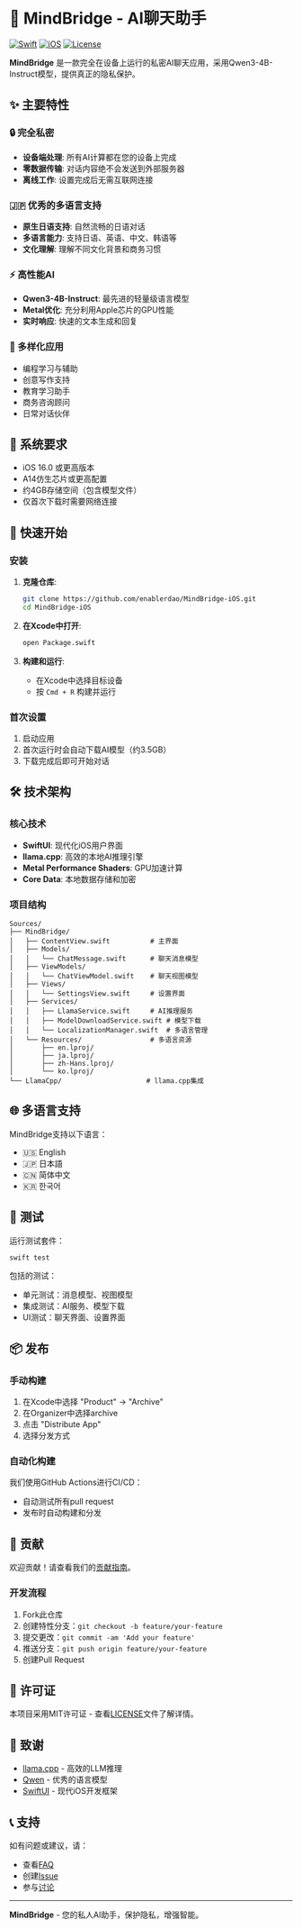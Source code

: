 # 🧠 MindBridge - AI聊天助手

[![Swift](https://img.shields.io/badge/Swift-6.0-orange.svg)](https://swift.org)
[![iOS](https://img.shields.io/badge/iOS-16.0+-blue.svg)](https://developer.apple.com/ios/)
[![License](https://img.shields.io/badge/License-MIT-green.svg)](LICENSE)

**MindBridge** 是一款完全在设备上运行的私密AI聊天应用，采用Qwen3-4B-Instruct模型，提供真正的隐私保护。

## ✨ 主要特性

### 🔒 完全私密
- **设备端处理**: 所有AI计算都在您的设备上完成
- **零数据传输**: 对话内容绝不会发送到外部服务器
- **离线工作**: 设置完成后无需互联网连接

### 🇯🇵 优秀的多语言支持
- **原生日语支持**: 自然流畅的日语对话
- **多语言能力**: 支持日语、英语、中文、韩语等
- **文化理解**: 理解不同文化背景和商务习惯

### ⚡ 高性能AI
- **Qwen3-4B-Instruct**: 最先进的轻量级语言模型
- **Metal优化**: 充分利用Apple芯片的GPU性能
- **实时响应**: 快速的文本生成和回复

### 🎯 多样化应用
- 编程学习与辅助
- 创意写作支持
- 教育学习助手
- 商务咨询顾问
- 日常对话伙伴

## 📱 系统要求

- iOS 16.0 或更高版本
- A14仿生芯片或更高配置
- 约4GB存储空间（包含模型文件）
- 仅首次下载时需要网络连接

## 🚀 快速开始

### 安装

1. **克隆仓库**:
   ```bash
   git clone https://github.com/enablerdao/MindBridge-iOS.git
   cd MindBridge-iOS
   ```

2. **在Xcode中打开**:
   ```bash
   open Package.swift
   ```

3. **构建和运行**:
   - 在Xcode中选择目标设备
   - 按 `Cmd + R` 构建并运行

### 首次设置

1. 启动应用
2. 首次运行时会自动下载AI模型（约3.5GB）
3. 下载完成后即可开始对话

## 🛠️ 技术架构

### 核心技术
- **SwiftUI**: 现代化iOS用户界面
- **llama.cpp**: 高效的本地AI推理引擎
- **Metal Performance Shaders**: GPU加速计算
- **Core Data**: 本地数据存储和加密

### 项目结构
```
Sources/
├── MindBridge/
│   ├── ContentView.swift          # 主界面
│   ├── Models/
│   │   └── ChatMessage.swift      # 聊天消息模型
│   ├── ViewModels/
│   │   └── ChatViewModel.swift    # 聊天视图模型
│   ├── Views/
│   │   └── SettingsView.swift     # 设置界面
│   ├── Services/
│   │   ├── LlamaService.swift     # AI推理服务
│   │   ├── ModelDownloadService.swift # 模型下载
│   │   └── LocalizationManager.swift  # 多语言管理
│   └── Resources/                 # 多语言资源
│       ├── en.lproj/
│       ├── ja.lproj/
│       ├── zh-Hans.lproj/
│       └── ko.lproj/
└── LlamaCpp/                     # llama.cpp集成
```

## 🌐 多语言支持

MindBridge支持以下语言：
- 🇺🇸 English
- 🇯🇵 日本語 
- 🇨🇳 简体中文
- 🇰🇷 한국어

## 🧪 测试

运行测试套件：
```bash
swift test
```

包括的测试：
- 单元测试：消息模型、视图模型
- 集成测试：AI服务、模型下载
- UI测试：聊天界面、设置界面

## 📦 发布

### 手动构建
1. 在Xcode中选择 "Product" → "Archive"
2. 在Organizer中选择archive
3. 点击 "Distribute App"
4. 选择分发方式

### 自动化构建
我们使用GitHub Actions进行CI/CD：
- 自动测试所有pull request
- 发布时自动构建和分发

## 🤝 贡献

欢迎贡献！请查看我们的[贡献指南](CONTRIBUTING.md)。

### 开发流程
1. Fork此仓库
2. 创建特性分支：`git checkout -b feature/your-feature`
3. 提交更改：`git commit -am 'Add your feature'`
4. 推送分支：`git push origin feature/your-feature`
5. 创建Pull Request

## 📄 许可证

本项目采用MIT许可证 - 查看[LICENSE](LICENSE)文件了解详情。

## 🙏 致谢

- [llama.cpp](https://github.com/ggerganov/llama.cpp) - 高效的LLM推理
- [Qwen](https://github.com/QwenLM/Qwen) - 优秀的语言模型
- [SwiftUI](https://developer.apple.com/xcode/swiftui/) - 现代iOS开发框架

## 📞 支持

如有问题或建议，请：
- 查看[FAQ](docs/FAQ.md)
- 创建[Issue](https://github.com/enablerdao/MindBridge-iOS/issues)
- 参与[讨论](https://github.com/enablerdao/MindBridge-iOS/discussions)

---

**MindBridge** - 您的私人AI助手，保护隐私，增强智能。